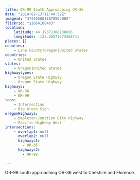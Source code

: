 ```yaml
---
title: OR-99 South Approaching OR-36
date: "2014-02-13T11:44:32Z"
imageid: "3744060011870594009"
flickrid: "12864188463"
location:
    latitude: 44.19371368138066
    longitude: -123.20273574368741
places: []
counties:
    - Lane County|Oregon|United States
countries:
    - United States
states:
    - Oregon|United States
highwaytypes:
    - Oregon State Highway
    - Oregon State Highway
highways:
    - OR-36
    - OR-99
tags:
    - Intersection
    - Big Green Sign
oregonHighways:
    - Mapleton-Junction City Highway
    - Pacific Highway West
intersections:
    - overlap1: null
      overlap2: null
      highways1:
        - OR-36
      highways2:
        - OR-99

---
```

OR-99 south approaching OR-36 west to Cheshire and Florence.